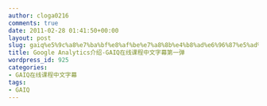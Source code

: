 ```yaml
---
author: cloga0216
comments: true
date: 2011-02-28 01:41:50+00:00
layout: post
slug: gaiq%e5%9c%a8%e7%ba%bf%e8%af%be%e7%a8%8b%e4%b8%ad%e6%96%87%e5%ad%97%e5%b9%95%e7%ac%ac%e4%b8%80%e5%bc%b9
title: Google Analytics介绍-GAIQ在线课程中文字幕第一弹
wordpress_id: 925
categories:
- GAIQ在线课程中文字幕
tags:
- GAIQ
---
```




